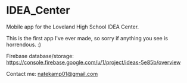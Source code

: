 # IDEA_Center
Mobile app for the Loveland High School IDEA Center.

This is the first app I've ever made, so sorry if anything you see is horrendous. :)

Firebase database/storage: https://console.firebase.google.com/u/1/project/ideas-5e85b/overview

Contact me: natekamp01@gmail.com
